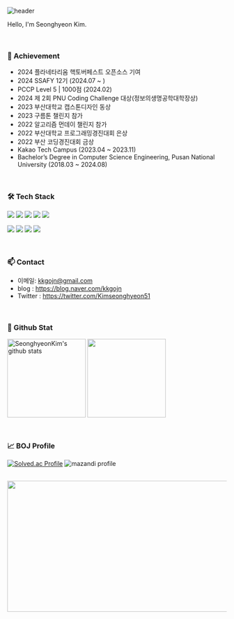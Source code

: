 ![header](https://capsule-render.vercel.app/api?type=waving&color=gradient&height=250&section=header&text=김성현_Seonghyeon_Kim&fontSize=40)

Hello, I'm Seonghyeon Kim.

<br>

### 🌟 Achievement
- 2024 플라네타리움 핵토버페스트 오픈소스 기여
- 2024 SSAFY 12기 (2024.07 ~ )
- PCCP Level 5 | 1000점 (2024.02)
- 2024 제 2회 PNU Coding Challenge 대상(정보의생명공학대학장상)
- 2023 부산대학교 캡스톤디자인 동상
- 2023 구름톤 챌린지 참가
- 2022 알고리즘 먼데이 챌린지 참가
- 2022 부산대학교 프로그래밍경진대회 은상
- 2022 부산 코딩경진대회 금상
- Kakao Tech Campus (2023.04 ~ 2023.11)
- Bachelor’s Degree in Computer Science Engineering, Pusan National University (2018.03 ~ 2024.08)


<br>

### 🛠 Tech Stack

<p>
  <img src="https://img.shields.io/badge/html5-%23E34F26.svg?&style=for-the-badge&logo=html5&logoColor=white" />
  <img src="https://img.shields.io/badge/javascript-%23F7DF1E.svg?&style=for-the-badge&logo=javascript&logoColor=black" />
  <img src="https://img.shields.io/badge/css3-%231572B6.svg?&style=for-the-badge&logo=css3&logoColor=white" />
  <img src="https://img.shields.io/badge/react-%2361DAFB.svg?&style=for-the-badge&logo=react&logoColor=black" />
  <img src="https://img.shields.io/badge/tailwind%20css-%2338B2AC.svg?&style=for-the-badge&logo=tailwind%20css&logoColor=white" />  
</p>

<p>
  <img src="https://img.shields.io/badge/java-%23007396.svg?&style=for-the-badge&logo=java&logoColor=white" />  
  <img src="https://img.shields.io/badge/kotlin-%230095D5.svg?&style=for-the-badge&logo=kotlin&logoColor=white" />
  <img src="https://img.shields.io/badge/python-%233776AB.svg?&style=for-the-badge&logo=python&logoColor=white" />
  <img src="https://img.shields.io/badge/android%20studio-%233DDC84.svg?&style=for-the-badge&logo=android%20studio&logoColor=black" />
</p>

<br>

### 📫 Contact
- 이메일: kkgojn@gmail.com
- blog : https://blog.naver.com/kkgojn
- Twitter : https://twitter.com/Kimseonghyeon51

<br>

### 🔬 Github Stat

<a href="https://github.com/SeonghyeonKim"><img align="center" style="height:180px" src="https://github-readme-stats.vercel.app/api?username=SeonghyeonKim&show_icons=true&include_all_commits=true&theme=nord&hide_border=true" alt="SeonghyeonKim's github stats" /></a>
<a href="https://github.com/SeonghyeonKim"><img align="center" style="height:180px" src="https://github-readme-stats.vercel.app/api/top-langs/?username=SeonghyeonKim&layout=compact&theme=nord&hide_border=true" /></a> 

<br>

### 📈 BOJ Profile

[![Solved.ac Profile](http://mazassumnida.wtf/api/v2/generate_badge?boj=kkgojn)](https://solved.ac/kkgojn)
![mazandi profile](http://mazandi.herokuapp.com/api?handle=kkgojn&theme=warm)

<br>

<a href="https://www.gitanimals.org/en_US?utm_medium=image&utm_source=SeonghyeonKim&utm_content=farm">
<img
  src="https://render.gitanimals.org/farms/SeonghyeonKim"
  width="600"
  height="300"
/>
</a>

<!--
**SeonghyeonKim/SeonghyeonKim** is a ✨ _special_ ✨ repository because its `README.md` (this file) appears on your GitHub profile.

Here are some ideas to get you started:

- 🔭 I’m currently working on ...
- 🌱 I’m currently learning ...
- 👯 I’m looking to collaborate on ...
- 🤔 I’m looking for help with ...
- 💬 Ask me about ...
- 📫 How to reach me: ...
- 😄 Pronouns: ...
- ⚡ Fun fact: ...
-->

